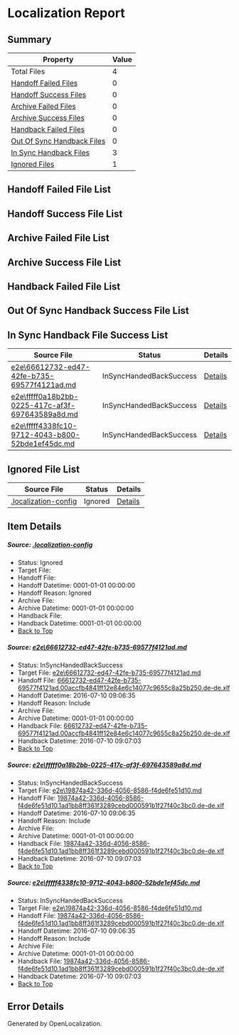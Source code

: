 # <a name='report-top'></a> Localization Report

## Summary
 Property | Value 
 -------- | ----- 
 Total Files | 4
[ Handoff Failed Files ](#handoff-failed-list)| 0
[ Handoff Success Files ](#handoff-success-list)| 0
[ Archive Failed Files ](#archive-failed-list)| 0
[ Archive Success Files ](#archive-success-list)| 0
[ Handback Failed Files ](#handback-failed-list)| 0
[ Out Of Sync Handback Files ](#outofsync-handback-success-list)| 0
[ In Sync Handback Files ](#insync-handback-success-list)| 3
[ Ignored Files ](#ignored-list)| 1

## <a name='handoff-failed-list'></a> Handoff Failed File List

## <a name='handoff-success-list'></a> Handoff Success File List

## <a name='archive-failed-list'></a> Archive Failed File List

## <a name='archive-success-list'></a> Archive Success File List

## <a name='handback-failed-list'></a> Handback Failed File List

## <a name='outofsync-handback-success-list'></a> Out Of Sync Handback Success File List

## <a name='insync-handback-success-list'></a> In Sync Handback File Success List
 Source File | Status | Details 
 ----------- | ------ | ------- 
 [e2e\66612732-ed47-42fe-b735-69577f4121ad.md](https://github.com/OpenLocalizationTestOrg/oltest/blob/f0d44a3d54d67bdf8e7e938ac8b60cde12016c85/e2e/66612732-ed47-42fe-b735-69577f4121ad.md) | InSyncHandedBackSuccess | [Details](#f8dbae0748d97519df3f7a820bd271710e67b4ff1)
 [e2e\fffff0a18b2bb-0225-417c-af3f-697643589a8d.md](https://github.com/OpenLocalizationTestOrg/oltest/blob/fd14c22d3f2c66eaeb8cd260fc23f93cfabbb6d5/e2e/fffff0a18b2bb-0225-417c-af3f-697643589a8d.md) | InSyncHandedBackSuccess | [Details](#78fff7abde00625415cd82ff2da6cefa21698b4f2)
 [e2e\fffff4338fc10-9712-4043-b800-52bde1ef45dc.md](https://github.com/OpenLocalizationTestOrg/oltest/blob/fd14c22d3f2c66eaeb8cd260fc23f93cfabbb6d5/e2e/fffff4338fc10-9712-4043-b800-52bde1ef45dc.md) | InSyncHandedBackSuccess | [Details](#78fff7abde00625415cd82ff2da6cefa21698b4f3)

## <a name='ignored-list'></a> Ignored File List
 Source File | Status | Details 
 ----------- | ------ | ------- 
 [.localization-config](https://github.com/OpenLocalizationTestOrg/oltest/blob/fd14c22d3f2c66eaeb8cd260fc23f93cfabbb6d5/.localization-config) | Ignored | [Details](#3d4f252ac210baf56311d7e97dcc2db10974dbd20)

## Item Details
##### <a name='3d4f252ac210baf56311d7e97dcc2db10974dbd20'></a> Source: [.localization-config](https://github.com/OpenLocalizationTestOrg/oltest/blob/fd14c22d3f2c66eaeb8cd260fc23f93cfabbb6d5/.localization-config)
* Status: Ignored
* Target File: 
* Handoff File: 
* Handoff Datetime: 0001-01-01 00:00:00
* Handoff Reason: Ignored
* Archive File: 
* Archive Datetime: 0001-01-01 00:00:00
* Handback File: 
* Handback Datetime: 0001-01-01 00:00:00
* [Back to Top](#report-top)

##### <a name='f8dbae0748d97519df3f7a820bd271710e67b4ff1'></a> Source: [e2e\66612732-ed47-42fe-b735-69577f4121ad.md](https://github.com/OpenLocalizationTestOrg/oltest/blob/f0d44a3d54d67bdf8e7e938ac8b60cde12016c85/e2e/66612732-ed47-42fe-b735-69577f4121ad.md)
* Status: InSyncHandedBackSuccess
* Target File: [e2e\66612732-ed47-42fe-b735-69577f4121ad.md](https://github.com/OpenLocalizationTestOrg/oltest-dede-fly/blob/0269d65812e29884081cb5337034083134838fa5/e2e/66612732-ed47-42fe-b735-69577f4121ad.md)
* Handoff File: [66612732-ed47-42fe-b735-69577f4121ad.00accfb4841ff12e84e6c14077c9655c8a25b250.de-de.xlf](https://github.com/OpenLocalizationTestOrg/olhandoff-e2e/blob/504475c7a83a97e7b80e405809ac27c95b073bc8/ol-handoff/OpenLocalizationTestOrg/oltest-dede-fly/ci/ht/66612732-ed47-42fe-b735-69577f4121ad.00accfb4841ff12e84e6c14077c9655c8a25b250.de-de.xlf)
* Handoff Datetime: 2016-07-10 09:06:35
* Handoff Reason: Include
* Archive File: 
* Archive Datetime: 0001-01-01 00:00:00
* Handback File: [66612732-ed47-42fe-b735-69577f4121ad.00accfb4841ff12e84e6c14077c9655c8a25b250.de-de.xlf](https://github.com/OpenLocalizationTestOrg/olhandback-e2e/blob/7712362b2edfddafe20d4b3f3f44b5059106738b/ol-handback/OpenLocalizationTestOrg/oltest-dede-fly/ci/ht/66612732-ed47-42fe-b735-69577f4121ad.00accfb4841ff12e84e6c14077c9655c8a25b250.de-de.xlf)
* Handback Datetime: 2016-07-10 09:07:03
* [Back to Top](#report-top)

##### <a name='78fff7abde00625415cd82ff2da6cefa21698b4f2'></a> Source: [e2e\fffff0a18b2bb-0225-417c-af3f-697643589a8d.md](https://github.com/OpenLocalizationTestOrg/oltest/blob/fd14c22d3f2c66eaeb8cd260fc23f93cfabbb6d5/e2e/fffff0a18b2bb-0225-417c-af3f-697643589a8d.md)
* Status: InSyncHandedBackSuccess
* Target File: [e2e\19874a42-336d-4056-8586-f4de6fe51d10.md](https://github.com/OpenLocalizationTestOrg/oltest-dede-fly/blob/0269d65812e29884081cb5337034083134838fa5/e2e/19874a42-336d-4056-8586-f4de6fe51d10.md)
* Handoff File: [19874a42-336d-4056-8586-f4de6fe51d10.1ad1bb8ff361f3289cebd000591b1f27f40c3bc0.de-de.xlf](https://github.com/OpenLocalizationTestOrg/olhandoff-e2e/blob/504475c7a83a97e7b80e405809ac27c95b073bc8/ol-handoff/OpenLocalizationTestOrg/oltest-dede-fly/ci/ht/19874a42-336d-4056-8586-f4de6fe51d10.1ad1bb8ff361f3289cebd000591b1f27f40c3bc0.de-de.xlf)
* Handoff Datetime: 2016-07-10 09:06:35
* Handoff Reason: Include
* Archive File: 
* Archive Datetime: 0001-01-01 00:00:00
* Handback File: [19874a42-336d-4056-8586-f4de6fe51d10.1ad1bb8ff361f3289cebd000591b1f27f40c3bc0.de-de.xlf](https://github.com/OpenLocalizationTestOrg/olhandback-e2e/blob/7712362b2edfddafe20d4b3f3f44b5059106738b/ol-handback/OpenLocalizationTestOrg/oltest-dede-fly/ci/ht/19874a42-336d-4056-8586-f4de6fe51d10.1ad1bb8ff361f3289cebd000591b1f27f40c3bc0.de-de.xlf)
* Handback Datetime: 2016-07-10 09:07:03
* [Back to Top](#report-top)

##### <a name='78fff7abde00625415cd82ff2da6cefa21698b4f3'></a> Source: [e2e\fffff4338fc10-9712-4043-b800-52bde1ef45dc.md](https://github.com/OpenLocalizationTestOrg/oltest/blob/fd14c22d3f2c66eaeb8cd260fc23f93cfabbb6d5/e2e/fffff4338fc10-9712-4043-b800-52bde1ef45dc.md)
* Status: InSyncHandedBackSuccess
* Target File: [e2e\19874a42-336d-4056-8586-f4de6fe51d10.md](https://github.com/OpenLocalizationTestOrg/oltest-dede-fly/blob/0269d65812e29884081cb5337034083134838fa5/e2e/19874a42-336d-4056-8586-f4de6fe51d10.md)
* Handoff File: [19874a42-336d-4056-8586-f4de6fe51d10.1ad1bb8ff361f3289cebd000591b1f27f40c3bc0.de-de.xlf](https://github.com/OpenLocalizationTestOrg/olhandoff-e2e/blob/504475c7a83a97e7b80e405809ac27c95b073bc8/ol-handoff/OpenLocalizationTestOrg/oltest-dede-fly/ci/ht/19874a42-336d-4056-8586-f4de6fe51d10.1ad1bb8ff361f3289cebd000591b1f27f40c3bc0.de-de.xlf)
* Handoff Datetime: 2016-07-10 09:06:35
* Handoff Reason: Include
* Archive File: 
* Archive Datetime: 0001-01-01 00:00:00
* Handback File: [19874a42-336d-4056-8586-f4de6fe51d10.1ad1bb8ff361f3289cebd000591b1f27f40c3bc0.de-de.xlf](https://github.com/OpenLocalizationTestOrg/olhandback-e2e/blob/7712362b2edfddafe20d4b3f3f44b5059106738b/ol-handback/OpenLocalizationTestOrg/oltest-dede-fly/ci/ht/19874a42-336d-4056-8586-f4de6fe51d10.1ad1bb8ff361f3289cebd000591b1f27f40c3bc0.de-de.xlf)
* Handback Datetime: 2016-07-10 09:07:03
* [Back to Top](#report-top)


## Error Details

Generated by OpenLocalization.
